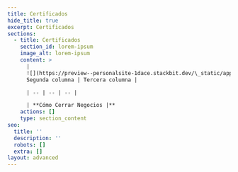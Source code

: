 ```yaml
---
title: Certificados
hide_title: true
excerpt: Certificados
sections:
  - title: Certificados
    section_id: lorem-ipsum
    image_alt: lorem-ipsum
    content: >
      | 
      ![](https://preview--personalsite-1dace.stackbit.dev/\_static/app-assets/images/como-cerrar-negocios_badge-418508a5-1c9c-466e-84de-d0dae28b4891-20725dc0.webp)|
      Segunda columna | Tercera columna |

      | -- | -- | -- |

      | **Cómo Cerrar Negocios |**
    actions: []
    type: section_content
seo:
  title: ''
  description: ''
  robots: []
  extra: []
layout: advanced
---
```

